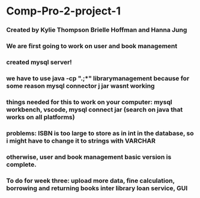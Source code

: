 # Comp-Pro-2-project-1
### Created by Kylie Thompson Brielle Hoffman and Hanna Jung
### We are first going to work on user and book management
### created mysql server!
### we have to use java -cp ".;*" librarymanagement because for some reason mysql connector j jar wasnt working 
### things needed for this to work on your computer: mysql workbench, vscode, mysql connect jar (search on java that works on all platforms)
### problems: ISBN is too large to store as in int in the database, so i might have to change it to strings with VARCHAR
### otherwise, user and book management basic version is complete. 


### To do for week three: upload more data, fine calculation, borrowing and returning books inter library loan service, GUI
